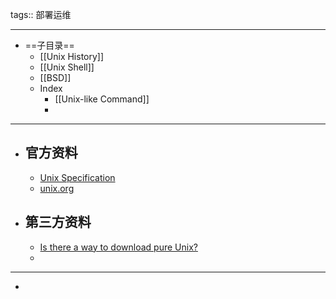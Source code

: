 tags:: 部署运维

- ---
- ==子目录==
	- [[Unix History]]
	- [[Unix Shell]]
	- [[BSD]]
	- Index
		- [[Unix-like Command]]
		-
- ---
- ## 官方资料
	- [Unix Specification](https://pubs.opengroup.org/onlinepubs/9699919799/toc.htm)
	- [unix.org](https://unix.org/)
- ## 第三方资料
	- [Is there a way to download pure Unix?](https://unix.stackexchange.com/questions/33750/is-there-a-way-to-download-pure-unix)
	-
- ---
-